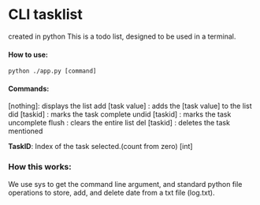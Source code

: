 # CLI tasklist
created in python
This is a todo list, designed to be used in a terminal.

#### How to use:

    python ./app.py [command]

#### Commands:
[nothing\]: displays the list
add [task value]  : adds the [task value] to the list
did [taskid]      : marks the task complete
undid [taskid]    : marks the task uncomplete
flush             : clears the entire list
del [taskid]      : deletes the task mentioned 
 
**TaskID**: Index of the task selected.(count from zero) [int]

### How this works:
We use sys to get the command line argument, and standard python file operations to store, add, and delete date from a txt file (log.txt).
